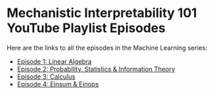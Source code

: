 # Mechanistic Interpretability 101 YouTube Playlist Episodes

Here are the links to all the episodes in the Machine Learning series:

- [Episode 1: Linear Algebra](https://youtu.be/1OEy0lQs6cQ?si=lvITVgbD5lBUSVfW)
- [Episode 2: Probability, Statistics & Information Theory](https://youtu.be/Ye-fqKWA37E?si=sSkyX79j-X0f8ZsX)
- [Episode 3: Calculus](https://youtu.be/Ndwh_etqx14?si=3Os6oER9LotA8eDd)
- [Episode 4: Einsum & Einops](https://youtu.be/LTlyZWj74d4?si=4Bb4au_XXElx-F7T)


